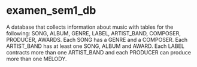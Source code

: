 # examen_sem1_db
 A database that collects information about music with tables for the following: SONG, ALBUM, GENRE, LABEL, ARTIST_BAND, COMPOSER, PRODUCER, AWARDS.
Each SONG has a GENRE and a COMPOSER.
Each ARTIST_BAND has at least one SONG, ALBUM and AWARD.
Each LABEL contracts more than one ARTIST_BAND and each PRODUCER can produce more than one MELODY.
